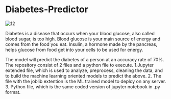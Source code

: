 # Diabetes-Predictor


![12](https://user-images.githubusercontent.com/35285632/112837370-a9791400-9050-11eb-93d4-c897d5895e82.png)

Diabetes is a disease that occurs when your blood glucose, also called blood sugar, is too high. Blood glucose is your main source of energy and comes from the food you eat. Insulin, a hormone made by the pancreas, helps glucose from food get into your cells to be used for energy.

The model will predict the diabetes of a person at an accuracy rate of 70%. The repository consist of 2 files and a python file to execute.
1.Jupyter extended file, which is used to analyze, preprocess, cleaning the data, and to build the machine learning oriented models to predict the above.
2. The file with the joblib extention is the ML trained model to deploy on any server.
3. Python file, which is the same coded version of jupyter notebook in .py format.


